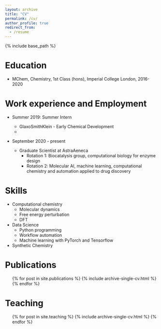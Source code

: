 ```yaml
---
layout: archive
title: "CV"
permalink: /cv/
author_profile: true
redirect_from:
  - /resume
---
```


{% include base_path %}

Education
======
* MChem, Chemistry, 1st Class (hons), Imperial College London, 2016-2020 

Work experience and Employment
======
* Summer 2019: Summer Intern
  * GlaxoSmithKlein - Early Chemical Development
  * 

* September 2020 - present
  * Graduate Scientist at AstraAeneca 
      * Rotation 1: Biocatalysis group, computational biology for enzyme design
      * Rotation 2: Molecular AI, machine learning, computational chemistry and automation applied to drug discovery 
  
Skills
======
* Computational chemistry
  * Molecular dynamics
  * Free energy perturbation
  * DFT
* Data Science
  * Python programming
  * Workflow automation
  * Machine learning with PyTorch and Tensorflow
* Synthetic Chemistry

Publications
======
  <ul>{% for post in site.publications %}
    {% include archive-single-cv.html %}
  {% endfor %}</ul>
  
  
Teaching
======
  <ul>{% for post in site.teaching %}
    {% include archive-single-cv.html %}
  {% endfor %}</ul>
  